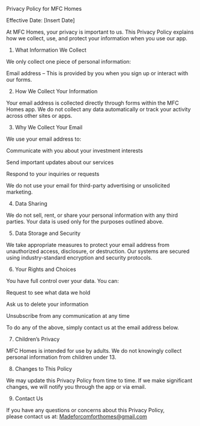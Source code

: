 Privacy Policy for MFC Homes

Effective Date: [Insert Date]

At MFC Homes, your privacy is important to us. This Privacy Policy explains how we collect, use, and protect your information when you use our app.

1. What Information We Collect

We only collect one piece of personal information:

Email address – This is provided by you when you sign up or interact with our forms.


2. How We Collect Your Information

Your email address is collected directly through forms within the MFC Homes app. We do not collect any data automatically or track your activity across other sites or apps.

3. Why We Collect Your Email

We use your email address to:

Communicate with you about your investment interests

Send important updates about our services

Respond to your inquiries or requests


We do not use your email for third-party advertising or unsolicited marketing.

4. Data Sharing

We do not sell, rent, or share your personal information with any third parties. Your data is used only for the purposes outlined above.

5. Data Storage and Security

We take appropriate measures to protect your email address from unauthorized access, disclosure, or destruction. Our systems are secured using industry-standard encryption and security protocols.

6. Your Rights and Choices

You have full control over your data. You can:

Request to see what data we hold

Ask us to delete your information

Unsubscribe from any communication at any time

To do any of the above, simply contact us at the email address below.

7. Children’s Privacy

MFC Homes is intended for use by adults. We do not knowingly collect personal information from children under 13.

8. Changes to This Policy

We may update this Privacy Policy from time to time. If we make significant changes, we will notify you through the app or via email.

9. Contact Us

If you have any questions or concerns about this Privacy Policy, please contact us at: Madeforcomforthomes@gmail.com
